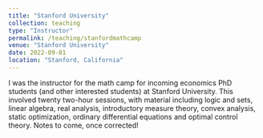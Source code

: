 ```yaml
---
title: "Stanford University"
collection: teaching
type: "Instructor"
permalink: /teaching/stanfordmathcamp
venue: "Stanford University"
date: 2022-09-01
location: "Stanford, California"
---
```


I was the instructor for the math camp for incoming economics PhD students (and other interested students) at Stanford University. This involved twenty two-hour sessions, with material including logic and sets, linear algebra, real analysis, introductory measure theory, convex analysis, static optimization, ordinary differential equations and optimal control theory. Notes to come, once corrected!
